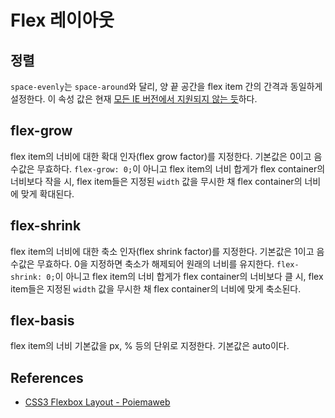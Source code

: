 # Flex 레이아웃

## 정렬

`space-evenly`는 `space-around`와 달리, 양 끝 공간을 flex item 간의 간격과 동일하게 설정한다. 이 속성 값은 현재 [모든 IE 버전에서 지원되지 않는 듯](https://caniuse.com/#feat=justify-content-space-evenly)하다.

## flex-grow

flex item의 너비에 대한 확대 인자(flex grow factor)를 지정한다. 기본값은 0이고 음수값은 무효하다. `flex-grow: 0;`이 아니고 flex item의 너비 합게가 flex container의 너비보다 작을 시, flex item들은 지정된 `width` 값을 무시한 채 flex container의 너비에 맞게 확대된다.

## flex-shrink

flex item의 너비에 대한  축소 인자(flex shrink factor)를 지정한다. 기본값은 1이고 음수값은 무효하다. 0을 지정하면 축소가 해제되어 원래의 너비를 유지한다. `flex-shrink: 0;`이 아니고 flex item의 너비 합게가 flex container의 너비보다 클 시, flex item들은 지정된 `width` 값을 무시한 채 flex container의 너비에 맞게 축소된다.

## flex-basis

flex item의 너비 기본값을 px, % 등의 단위로 지정한다. 기본값은 auto이다.

## References

* [CSS3 Flexbox Layout - Poiemaweb](https://poiemaweb.com/css3-flexbox)
